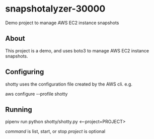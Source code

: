 # snapshotalyzer-30000

Demo project to manage AWS EC2 instance snapshots

## About

This project is a demo, and uses boto3 to manage AWS EC2 instance snapshots.

## Configuring

shotty uses the configuration file created by the AWS cli. e.g.

aws configure --profile shotty

## Running

pipenv run python shotty/shotty.py <command> <--project=PROJECT>

*command* is list, start, or stop
*project* is optional
